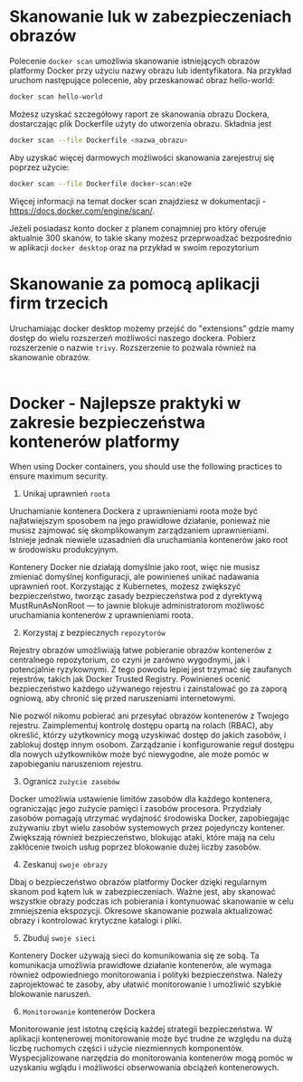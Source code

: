 # Skanowanie luk w zabezpieczeniach obrazów

Polecenie `docker scan` umożliwia skanowanie istniejących obrazów platformy Docker przy użyciu nazwy obrazu lub identyfikatora. Na przykład uruchom następujące polecenie, aby przeskanować obraz hello-world:
```bash
docker scan hello-world
```
Możesz uzyskać szczegółowy raport ze skanowania obrazu Dockera, dostarczając plik Dockerfile użyty do utworzenia obrazu. Składnia jest
```bash
docker scan --file Dockerfile <nazwa_obrazu>
```

Aby uzyskać więcej darmowych możliwości skanowania zarejestruj się poprzez użycie:

```bash
docker scan --file Dockerfile docker-scan:e2e
```

Więcej informacji na temat docker scan znajdziesz w dokumentacji - https://docs.docker.com/engine/scan/. 

Jeżeli posiadasz konto docker z planem conajmniej pro który oferuje aktualnie 300 skanów, to takie skany możesz przeprwoadzać bezpośrednio w aplikacji `docker desktop` oraz na przykład w swoim repozytorium

# Skanowanie za pomocą aplikacji firm trzecich

Uruchamiając docker desktop możemy przejść do "extensions" gdzie mamy dostęp do wielu rozszerzeń możliwości naszego dockera. Pobierz rozszerzenie o nazwie `trivy`. Rozszerzenie to pozwala również na skanowanie obrazów. 
<br>
</br>
# Docker - Najlepsze praktyki w zakresie bezpieczeństwa kontenerów platformy

When using Docker containers, you should use the following practices to ensure maximum security.
1. Unikaj uprawnień `roota`

Uruchamianie kontenera Dockera z uprawnieniami roota może być najłatwiejszym sposobem na jego prawidłowe działanie, ponieważ nie musisz zajmować się skomplikowanym zarządzaniem uprawnieniami. Istnieje jednak niewiele uzasadnień dla uruchamiania kontenerów jako root w środowisku produkcyjnym.

Kontenery Docker nie działają domyślnie jako root, więc nie musisz zmieniać domyślnej konfiguracji, ale powinieneś unikać nadawania uprawnień root. Korzystając z Kubernetes, możesz zwiększyć bezpieczeństwo, tworząc zasady bezpieczeństwa pod z dyrektywą MustRunAsNonRoot — to jawnie blokuje administratorom możliwość uruchamiania kontenerów z uprawnieniami roota.

2. Korzystaj z bezpiecznych `repozytorów`

Rejestry obrazów umożliwiają łatwe pobieranie obrazów kontenerów z centralnego repozytorium, co czyni je zarówno wygodnymi, jak i potencjalnie ryzykownymi. Z tego powodu lepiej jest trzymać się zaufanych rejestrów, takich jak Docker Trusted Registry. Powinieneś ocenić bezpieczeństwo każdego używanego rejestru i zainstalować go za zaporą ogniową, aby chronić się przed naruszeniami internetowymi.

Nie pozwól nikomu pobierać ani przesyłać obrazów kontenerów z Twojego rejestru. Zaimplementuj kontrolę dostępu opartą na rolach (RBAC), aby określić, którzy użytkownicy mogą uzyskiwać dostęp do jakich zasobów, i zablokuj dostęp innym osobom. Zarządzanie i konfigurowanie reguł dostępu dla nowych użytkowników może być niewygodne, ale może pomóc w zapobieganiu naruszeniom rejestru.


3. Ogranicz `zużycie zasobów`

Docker umożliwia ustawienie limitów zasobów dla każdego kontenera, ograniczając jego zużycie pamięci i zasobów procesora. Przydziały zasobów pomagają utrzymać wydajność środowiska Docker, zapobiegając zużywaniu zbyt wielu zasobów systemowych przez pojedynczy kontener. Zwiększają również bezpieczeństwo, blokując ataki, które mają na celu zakłócenie twoich usług poprzez blokowanie dużej liczby zasobów.

4. Zeskanuj `swoje obrazy`
   
Dbaj o bezpieczeństwo obrazów platformy Docker dzięki regularnym skanom pod kątem luk w zabezpieczeniach. Ważne jest, aby skanować wszystkie obrazy podczas ich pobierania i kontynuować skanowanie w celu zmniejszenia ekspozycji. Okresowe skanowanie pozwala aktualizować obrazy i kontrolować krytyczne katalogi i pliki.

5. Zbuduj `swoje sieci`

Kontenery Docker używają sieci do komunikowania się ze sobą. Ta komunikacja umożliwia prawidłowe działanie kontenerów, ale wymaga również odpowiedniego monitorowania i polityki bezpieczeństwa. Należy zaprojektować te zasoby, aby ułatwić monitorowanie i umożliwić szybkie blokowanie naruszeń.

6.  `Monitorowanie` kontenerów Dockera

Monitorowanie jest istotną częścią każdej strategii bezpieczeństwa. W aplikacji kontenerowej monitorowanie może być trudne ze względu na dużą liczbę ruchomych części i użycie niezmiennych komponentów. Wyspecjalizowane narzędzia do monitorowania kontenerów mogą pomóc w uzyskaniu wglądu i możliwości obserwowania obciążeń kontenerowych.